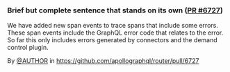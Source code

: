 ### Brief but complete sentence that stands on its own ([PR #6727](https://github.com/apollographql/router/pull/6727))

We have added new span events to trace spans that include some errors. These span events include the GraphQL error code that relates to the error. So far this only includes errors generated by connectors and the demand control plugin.

By [@AUTHOR](https://github.com/bonnici) in https://github.com/apollographql/router/pull/6727

